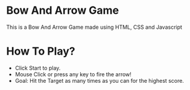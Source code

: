 # Bow And Arrow Game
This is a Bow And Arrow Game made using HTML, CSS and Javascript

# How To Play?
- Click Start to play.
- Mouse Click or press any key to fire the arrow!
- Goal: Hit the Target as many times as you can for the highest score.


